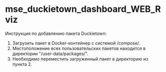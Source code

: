 # mse_duckietown_dashboard_WEB_Rviz

Инструкция по добавлению пакета Duckietown:
1. Загрузить пакет в Docker-контейнер с системой /compose/.
2. Местоположение всех пользовательских пакетов находится в директории "/user-data/packages/".
3. Необходимо переместить загруженный пакет в директорию из пункта 2.
